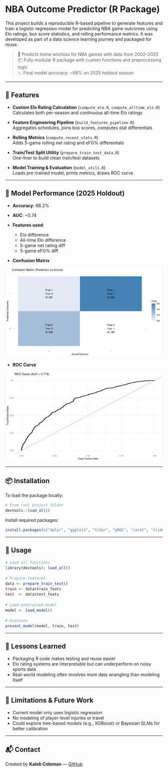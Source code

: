 # NBA Outcome Predictor (R Package)

This project builds a reproducible R-based pipeline to generate features and train a logistic regression model for predicting NBA game outcomes using Elo ratings, box score statistics, and rolling performance metrics. It was developed as part of a data science learning journey and packaged for reuse.

> 🏀 Predicts home win/loss for NBA games with data from 2002–2025  
> 📦 Fully modular R package with custom functions and preprocessing logic  
> 📉 Final model accuracy: ~68% on 2025 holdout season

---

## 📌 Features

- **Custom Elo Rating Calculation** (`compute_elo.R`, `compute_alltime_elo.R`)  
  Calculates both per-season and continuous all-time Elo ratings

- **Feature Engineering Pipeline** (`build_features_pipeline.R`)  
  Aggregates schedules, joins box scores, computes stat differentials

- **Rolling Metrics** (`compute_recent_stats.R`)  
  Adds 5-game rolling net rating and eFG% differentials

- **Train/Test Split Utility** (`prepare_train_test_data.R`)  
  One-liner to build clean train/test datasets

- **Model Training & Evaluation** (`model_utils.R`)  
  Loads pre-trained model, prints metrics, draws ROC curve

---

## 🧪 Model Performance (2025 Holdout)

- **Accuracy**: 68.2%  
- **AUC**: ~0.74  
- **Features used**:
  - Elo difference  
  - All-time Elo difference  
  - 5-game net rating diff  
  - 5-game eFG% diff
    
- **Confusion Matrix**

<img src="man/figures/confusion_matrix.png" alt="Confusion Matrix" width="600"/>

- **ROC Curve**

<img src="man/figures/roc_curve.png" alt="ROC Curve" width="600"/>

---

## 📦 Installation

To load the package locally:

```r
# From root project folder
devtools::load_all()
```

Install required packages:

```r
install.packages(c("dplyr", "ggplot2", "tidyr", "pROC", "caret", "slider", "hoopR", "devtools"))
```

---

## 🔧 Usage

```r
# Load all functions
library(devtools); load_all()

# Prepare features
data <- prepare_train_test()
train <- data$train_feats
test  <- data$test_feats

# Load pretrained model
model <- load_model()

# Evaluate
present_model(model, train, test)
```

---

## 🧠 Lessons Learned

- Packaging R code makes testing and reuse easier  
- Elo rating systems are interpretable but can underperform on noisy sports data  
- Real-world modeling often involves more data wrangling than modeling itself

---

## 🚧 Limitations & Future Work

- Current model only uses logistic regression  
- No modeling of player-level injuries or travel  
- Could explore tree-based models (e.g., XGBoost) or Bayesian GLMs for better calibration

---

## 📬 Contact

Created by **Kaleb Coleman** — [GitHub](https://github.com/kalebcoleman)
